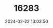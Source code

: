 ---
title: "16283"
category: "Partula tohiveana"
draft: false
date: 2024-02-22 13:03:50
languages:
  English: ["Moorean Viviparous Tree Snail", "Polynesian Tree Snail"]
  Tahitian: ["Areho"]
---